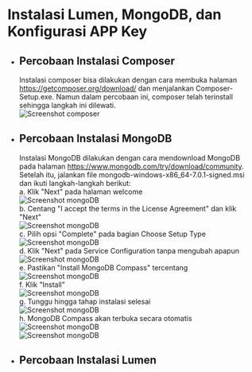 # Instalasi Lumen, MongoDB, dan Konfigurasi APP Key

* ## Percobaan Instalasi Composer
  Instalasi composer bisa dilakukan dengan cara membuka halaman https://getcomposer.org/download/ dan menjalankan Composer-Setup.exe. Namun dalam percobaan ini, composer telah terinstall sehingga langkah ini dilewati. <br>
  ![Screenshot composer](../Laprak1/composer.PNG)
  
* ## Percobaan Instalasi MongoDB
  Instalasi MongoDB dilakukan dengan cara mendownload MongoDB pada halaman https://www.mongodb.com/try/download/community. Setelah itu, jalankan file mongodb-windows-x86_64-7.0.1-signed.msi dan ikuti langkah-langkah berikut: <br>
  a. Klik "Next" pada halaman welcome <br>
     ![Screenshot mongoDB](../Laprak1/1.PNG) <br>
  b. Centang "I accept the terms in the License Agreement" dan klik "Next" <br>
     ![Screenshot mongoDB](../Laprak1/2.PNG) <br>
  c. Pilih opsi "Complete" pada bagian Choose Setup Type <br>
     ![Screenshot mongoDB](../Laprak1/3.PNG) <br>
  d. Klik "Next" pada Service Configuration tanpa mengubah apapun <br>
     ![Screenshot mongoDB](../Laprak1/4.PNG) <br>
  e. Pastikan "Install MongoDB Compass" tercentang <br>
     ![Screenshot mongoDB](../Laprak1/5.PNG) <br>
  f. Klik "Install" <br>
     ![Screenshot mongoDB](../Laprak1/6.PNG) <br>
  g. Tunggu hingga tahap instalasi selesai <br>
     ![Screenshot mongoDB](../Laprak1/7.PNG) <br>
  h. MongoDB Compass akan terbuka secara otomatis <br>
     ![Screenshot mongoDB](../Laprak1/8.PNG) <br>
     ![Screenshot mongoDB](../Laprak1/9.PNG) <br>
     
* ## Percobaan Instalasi Lumen

